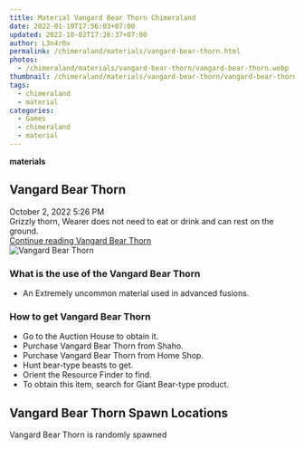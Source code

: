 ```yaml
---
title: Material Vangard Bear Thorn Chimeraland
date: 2022-01-10T17:56:03+07:00
updated: 2022-10-02T17:26:37+07:00
author: L3n4r0x
permalink: /chimeraland/materials/vangard-bear-thorn.html
photos:
  - /chimeraland/materials/vangard-bear-thorn/vangard-bear-thorn.webp
thumbnail: /chimeraland/materials/vangard-bear-thorn/vangard-bear-thorn.webp
tags:
  - chimeraland
  - material
categories:
  - Games
  - chimeraland
  - material
---
```


<section id="bootstrap-wrapper">
  <link
    rel="stylesheet"
    href="https://rawcdn.githack.com/dimaslanjaka/Web-Manajemen/870a349/css/bootstrap-5-3-0-alpha3-wrapper.css"
  />
  <div
    class="row g-0 border rounded overflow-hidden flex-md-row mb-4 shadow-sm position-relative"
  >
    <div class="col p-4 d-flex flex-column position-static">
      <strong class="d-inline-block mb-2 text-success">materials</strong>
      <h2 class="mb-0">Vangard Bear Thorn</h2>
      <div class="mb-1 text-muted">October 2, 2022 5:26 PM</div>
      <div class="mb-2 border p-1">
        Grizzly thorn, Wearer does not need to eat or drink and can rest on the
        ground.
      </div>
      <a
        href="/chimeraland/materials/vangard-bear-thorn.html"
        class="stretched-link d-none text-primary"
        >Continue reading Vangard Bear Thorn</a
      >
    </div>
    <div class="col-auto d-none d-lg-block">
      <img
        src="/chimeraland/materials/vangard-bear-thorn/vangard-bear-thorn.webp"
        alt="Vangard Bear Thorn"
      />
    </div>
  </div>
  <div class="row">
    <div class="col-lg-6 col-12 mb-2">
      <div class="card bg-dark text-light">
        <div class="card-body">
          <h3 class="card-title">What is the use of the Vangard Bear Thorn</h3>
          <div class="card-text">
            <ul>
              <li>An Extremely uncommon material used in advanced fusions.</li>
            </ul>
          </div>
        </div>
      </div>
    </div>
    <div class="col-lg-6 col-12 mb-2">
      <div class="card bg-dark text-light">
        <div class="card-body">
          <h3 class="card-title">How to get Vangard Bear Thorn</h3>
          <div class="card-text">
            <ul>
              <li>Go to the Auction House to obtain it.</li>
              <li>Purchase Vangard Bear Thorn from Shaho.</li>
              <li>Purchase Vangard Bear Thorn from Home Shop.</li>
              <li>Hunt bear-type beasts to get.</li>
              <li>Orient the Resource Finder to find.</li>
              <li>To obtain this item, search for Giant Bear-type product.</li>
            </ul>
          </div>
        </div>
      </div>
    </div>
    <div class="col-12 mb-2">
      <h2>Vangard Bear Thorn Spawn Locations</h2>
      <p>Vangard Bear Thorn is randomly spawned</p>
    </div>
  </div>
</section>